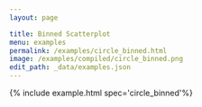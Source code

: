```yaml
---
layout: page

title: Binned Scatterplot
menu: examples
permalink: /examples/circle_binned.html
image: /examples/compiled/circle_binned.png
edit_path: _data/examples.json
---
```




{% include example.html spec='circle_binned'%}
